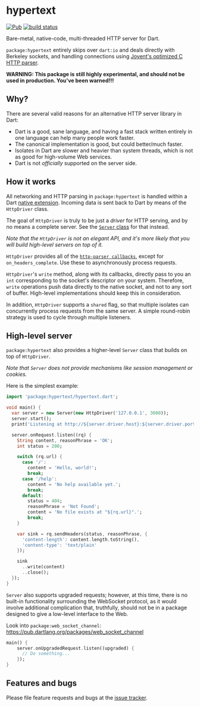 # hypertext
[![Pub](https://img.shields.io/pub/v/hypertext.svg)](https://pub.dartlang.org/packages/hypertext)
[![build status](https://travis-ci.org/thosakwe/hypertext.svg)](https://travis-ci.org/thosakwe/hypertext)

Bare-metal, native-code, multi-threaded HTTP server for Dart.

`package:hypertext` entirely skips over `dart:io` and deals directly with
Berkeley sockets, and handling connections using
[Joyent's optimized C HTTP parser](https://github.com/nodejs/http-parser).

**WARNING: This package is still highly experimental, and should not
be used in production. You've been warned!!!**

## Why?
There are several valid reasons for an alternative HTTP server library in Dart:
  * Dart is a good, sane language, and having a fast stack written entirely in
  one language can help many people work faster.
  * The canonical implementation is good, but could better/much faster.
  * Isolates in Dart are slower and heavier than system threads, which is not as good
  for high-volume Web services.
  * Dart is not *officially* supported on the server side.

## How it works
All networking and HTTP parsing in `package:hypertext` is handled within a Dart
[native extension](lib/src/hypertext.cc). Incoming data is sent back to Dart by means
of the `HttpDriver` class.

The goal of `HttpDriver` is truly to be just a *driver* for HTTP serving, and by no means
a complete server. See the [`Server` class](#high-level-server) for that instead.

*Note that the `HttpDriver` is not an elegant API, and it's more likely that you will
build high-level servers on top of it.*

`HttpDriver` provides all of the [`http-parser callbacks`](https://github.com/nodejs/http-parser#callbacks),
except for `on_headers_complete`. Use these to asynchronously process requests.

`HttpDriver`'s `write` method, along with its callbacks, directly pass to you an `int`
corresponding to the socket's descriptor on your system. Therefore, `write` operations
push data directly to the native socket, and not to any sort of buffer. High-level
implementations should keep this in consideration.

In addition, `HttpDriver` supports a `shared` flag, so that multiple isolates can concurrently
process requests from the same server. A simple round-robin strategy is used to cycle through
multiple listeners.

## High-level server
`package:hypertext` also provides a higher-level `Server` class that builds
on top of `HttpDriver`.

*Note that `Server` does not provide mechanisms like session management or cookies.*

Here is the simplest example:

```dart
import 'package:hypertext/hypertext.dart';

void main() {
  var server = new Server(new HttpDriver('127.0.0.1', 3000));
  server.start();
  print('Listening at http://${server.driver.host}:${server.driver.port}');

  server.onRequest.listen((rq) {
    String content, reasonPhrase = 'OK';
    int status = 200;

    switch (rq.url) {
      case '/':
        content = 'Hello, world!';
        break;
      case '/help':
        content = 'No help available yet.';
        break;
      default:
        status = 404;
        reasonPhrase = 'Not Found';
        content = 'No file exists at "${rq.url}".';
        break;
    }

    var sink = rq.sendHeaders(status, reasonPhrase, {
      'content-length': content.length.toString(),
      'content-type': 'text/plain'
    });

    sink
      ..write(content)
      ..close();
  });
}
```

`Server` also supports upgraded requests; however, at this time, there is no built-in
functionality surrounding the WebSocket protocol, as it would involve additional complication
that, truthfully, should not be in a package designed to give a low-level interface to the Web.

Look into `package:web_socket_channel`:
https://pub.dartlang.org/packages/web_socket_channel

```dart
main() {
    server.onUpgradedRequest.listen((upgraded) {
      // Do something...
    });
}
```

## Features and bugs

Please file feature requests and bugs at the [issue tracker](http://github.com/thosakwe/hypertext/issues).
